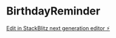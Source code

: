 # BirthdayReminder

[Edit in StackBlitz next generation editor ⚡️](https://stackblitz.com/~/github.com/Markokot/BirthdayReminder)